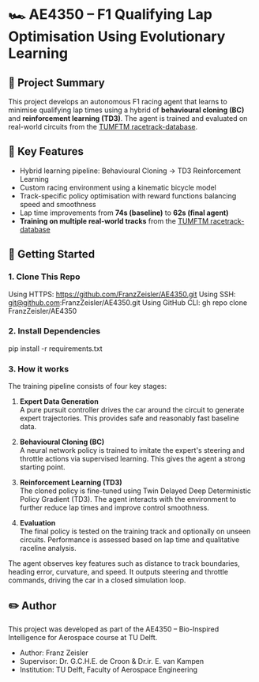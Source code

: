 # 🏎️ AE4350 – F1 Qualifying Lap Optimisation Using Evolutionary Learning

## 🚗 Project Summary

This project develops an autonomous F1 racing agent that learns to minimise qualifying lap times using a hybrid of **behavioural cloning (BC)** and **reinforcement learning (TD3)**. The agent is trained and evaluated on real-world circuits from the [TUMFTM racetrack-database](https://github.com/TUMFTM/racetrack-database).

## 🧠 Key Features
- Hybrid learning pipeline: Behavioural Cloning → TD3 Reinforcement Learning
- Custom racing environment using a kinematic bicycle model
- Track-specific policy optimisation with reward functions balancing speed and smoothness
- Lap time improvements from **74s (baseline)** to **62s (final agent)**
- **Training on multiple real-world tracks** from the [TUMFTM racetrack-database](https://github.com/TUMFTM/racetrack-database)

## 🏁 Getting Started

### 1. Clone This Repo

Using HTTPS: https://github.com/FranzZeisler/AE4350.git
Using SSH: git@github.com:FranzZeisler/AE4350.git
Using GitHub CLI: gh repo clone FranzZeisler/AE4350

### 2. Install Dependencies

pip install -r requirements.txt

### 3. How it works

The training pipeline consists of four key stages:

1. **Expert Data Generation**  
   A pure pursuit controller drives the car around the circuit to generate expert trajectories. This provides safe and reasonably fast baseline data.

2. **Behavioural Cloning (BC)**  
   A neural network policy is trained to imitate the expert's steering and throttle actions via supervised learning. This gives the agent a strong starting point.

3. **Reinforcement Learning (TD3)**  
   The cloned policy is fine-tuned using Twin Delayed Deep Deterministic Policy Gradient (TD3). The agent interacts with the environment to further reduce lap times and improve control smoothness.

4. **Evaluation**  
   The final policy is tested on the training track and optionally on unseen circuits. Performance is assessed based on lap time and qualitative raceline analysis.

The agent observes key features such as distance to track boundaries, heading error, curvature, and speed. It outputs steering and throttle commands, driving the car in a closed simulation loop.

## ✏️ Author

This project was developed as part of the AE4350 – Bio-Inspired Intelligence for Aerospace course at TU Delft.

- Author: Franz Zeisler
- Supervisor: Dr. G.C.H.E. de Croon & Dr.ir. E. van Kampen
- Institution: TU Delft, Faculty of Aerospace Engineering
